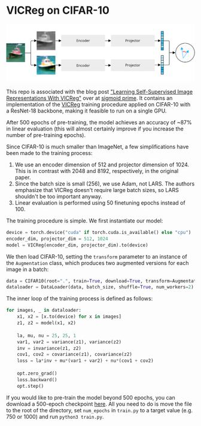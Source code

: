 # VICReg on CIFAR-10

![Siamese architecture](.github/architecture.png)

This repo is associated with the blog post ["Learning Self-Supervised Image Representations With VICReg"](https://sigmoidprime.com/post/vicreg/) over at [sigmoid prime](https://sigmoidprime.com/). It contains an implementation of the [VICReg](https://arxiv.org/abs/2105.04906) training procedure applied on CIFAR-10 with a ResNet-18 backbone, making it feasible to run on a single GPU.

After 500 epochs of pre-training, the model achieves an accuracy of ~87% in linear evaluation (this will almost certainly improve if you increase the number of pre-training epochs).

Since CIFAR-10 is much smaller than ImageNet, a few simplifications have been made to the training process:

1. We use an encoder dimension of 512 and projector dimension of 1024. This is in contrast with 2048 and 8192, respectively, in the original paper.
2. Since the batch size is small (256), we use Adam, not LARS. The authors emphasize that VICReg doesn't require large batch sizes, so LARS shouldn't be too important anyway.
3. Linear evaluation is performed using 50 finetuning epochs instead of 100.

The training procedure is simple. We first instantiate our model:

```python
device = torch.device("cuda" if torch.cuda.is_available() else "cpu")
encoder_dim, projector_dim = 512, 1024
model = VICReg(encoder_dim, projector_dim).to(device)
```

We then load CIFAR-10, setting the `transform` parameter to an instance of the `Augmentation` class, which produces two augmented versions for each image in a batch:

```python
data = CIFAR10(root=".", train=True, download=True, transform=Augmentation())
dataloader = DataLoader(data, batch_size, shuffle=True, num_workers=2)
```

The inner loop of the training process is defined as follows:

```python
for images, _ in dataloader:
    x1, x2 = [x.to(device) for x in images]
    z1, z2 = model(x1, x2)

    la, mu, nu = 25, 25, 1
    var1, var2 = variance(z1), variance(z2)
    inv = invariance(z1, z2)
    cov1, cov2 = covariance(z1), covariance(z2)
    loss = la*inv + mu*(var1 + var2) + nu*(cov1 + cov2)

    opt.zero_grad()
    loss.backward()
    opt.step()
```

If you would like to pre-train the model beyond 500 epochs, you can download a 500-epoch checkpoint [here](https://sigmoidprime.s3.eu-central-1.amazonaws.com/vicreg/checkpoint.pt). All you need to do is move the file to the root of the directory, set `num_epochs` in `train.py` to a target value (e.g. 750 or 1000) and run `python3 train.py`.
